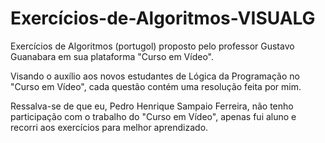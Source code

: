 # Exercícios-de-Algoritmos-VISUALG
Exercícios de Algoritmos (portugol) proposto pelo professor Gustavo Guanabara em sua plataforma "Curso em Vídeo".

Visando o auxílio aos novos estudantes de Lógica da Programação no "Curso em Vídeo", cada questão contém uma resolução feita por mim.

Ressalva-se de que eu, Pedro Henrique Sampaio Ferreira, não tenho participação com o trabalho do "Curso em Vídeo", apenas fui aluno e recorri aos exercícios para melhor aprendizado.

